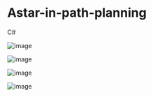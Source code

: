 # Astar-in-path-planning
C#

![image](https://raw.githubusercontent.com/owen31302/Astar-in-path-planning/master/readme/terrain1.PNG)

![image](https://raw.githubusercontent.com/owen31302/Astar-in-path-planning/master/readme/screenshot1.PNG)


![image](https://raw.githubusercontent.com/owen31302/Astar-in-path-planning/master/readme/terrain2.PNG)

![image](https://raw.githubusercontent.com/owen31302/Astar-in-path-planning/master/readme/screenshot2.PNG)

